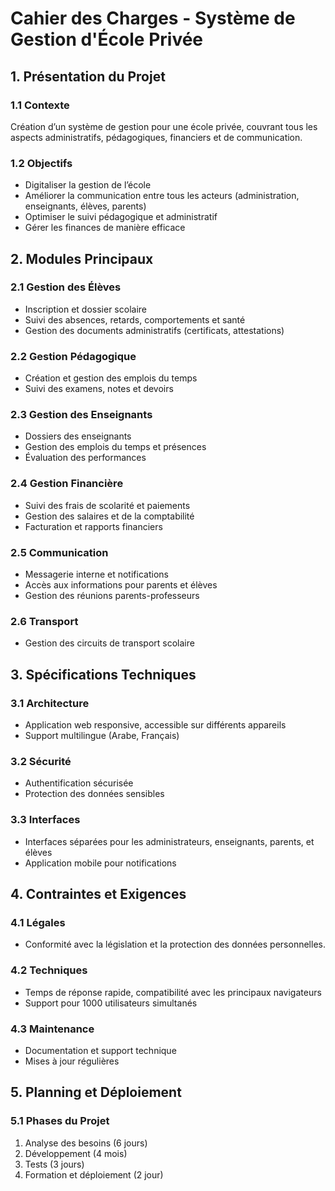# Cahier des Charges - Système de Gestion d'École Privée

## 1. Présentation du Projet

### 1.1 Contexte
Création d’un système de gestion pour une école privée, couvrant tous les aspects administratifs, pédagogiques, financiers et de communication.

### 1.2 Objectifs
- Digitaliser la gestion de l’école
- Améliorer la communication entre tous les acteurs (administration, enseignants, élèves, parents)
- Optimiser le suivi pédagogique et administratif
- Gérer les finances de manière efficace

## 2. Modules Principaux

### 2.1 Gestion des Élèves
- Inscription et dossier scolaire
- Suivi des absences, retards, comportements et santé
- Gestion des documents administratifs (certificats, attestations)

### 2.2 Gestion Pédagogique
- Création et gestion des emplois du temps
- Suivi des examens, notes et devoirs

### 2.3 Gestion des Enseignants
- Dossiers des enseignants
- Gestion des emplois du temps et présences
- Évaluation des performances

### 2.4 Gestion Financière
- Suivi des frais de scolarité et paiements
- Gestion des salaires et de la comptabilité
- Facturation et rapports financiers

### 2.5 Communication
- Messagerie interne et notifications
- Accès aux informations pour parents et élèves
- Gestion des réunions parents-professeurs

### 2.6 Transport
- Gestion des circuits de transport scolaire

## 3. Spécifications Techniques

### 3.1 Architecture
- Application web responsive, accessible sur différents appareils
- Support multilingue (Arabe, Français)

### 3.2 Sécurité
- Authentification sécurisée
- Protection des données sensibles

### 3.3 Interfaces
- Interfaces séparées pour les administrateurs, enseignants, parents, et élèves
- Application mobile pour notifications

## 4. Contraintes et Exigences

### 4.1 Légales
- Conformité avec la législation et la protection des données personnelles.

### 4.2 Techniques
- Temps de réponse rapide, compatibilité avec les principaux navigateurs
- Support pour 1000 utilisateurs simultanés

### 4.3 Maintenance
- Documentation et support technique
- Mises à jour régulières

## 5. Planning et Déploiement

### 5.1 Phases du Projet
1. Analyse des besoins (6 jours)
2. Développement (4 mois)
3. Tests (3 jours)
4. Formation et déploiement (2 jour)

